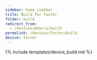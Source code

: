 ```yaml
---
sidebar: home_sidebar
title: Build for foster
folder: build
redirect_from:
  - /devices/mdarcy/build
permalink: /devices/foster/build
device: foster
---
```

{% include templates/device_build.md %}
